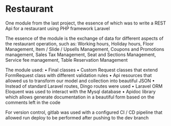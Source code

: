 # Restaurant

One module from the last project, the essence of which was to write a REST Api for a restaurant using PHP framework Laravel

The essence of the module is the exchange of data for different aspects of the restaurant operation, such as: Working hours, Holiday hours, Floor Management, Item / Slide / Upsells Management, Coupons and Promotions management, Sales Tax Management, Seat and Sections Management, Service fee management, Table Reservation Management

The module used: 
	•	Final classes 
	•	Custom Request classes that extend FormRequest class with different validation rules 
	•	Api resources that allowed us to transform our model and collection into beautiful JSON
	•	Instead of standard Laravel routes, Dingo routes were used
	•	Laravel ORM Eloquent was used to interact with the Mysql database
	•	Apidoc library which allows generate documentation in a beautiful form based on the comments left in the code

For version control, gitlab was used with a configured CI / CD pipeline that allowed run deploy to be performed after pushing to the dev branch
